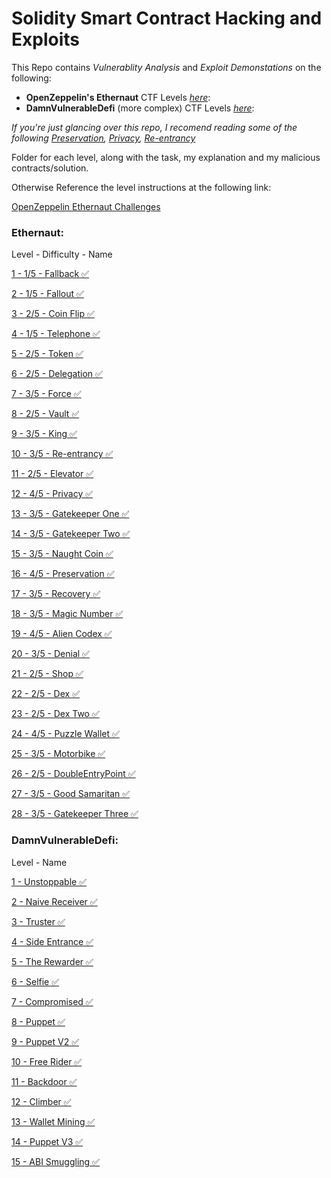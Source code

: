 # Solidity Smart Contract Hacking and Exploits
This Repo contains *Vulnerablity Analysis* and *Exploit Demonstations* on the following:
- **OpenZeppelin's Ethernaut** CTF Levels [*here*](https://github.com/CharlieJRBenson/Smart-Contract-Hacking#ethernaut):
- **DamnVulnerableDefi** (more complex) CTF Levels [*here*](https://github.com/CharlieJRBenson/Smart-Contract-Hacking#damnvulnerabledefi):

*If you're just glancing over this repo, I recomend reading some of the following [Preservation](https://github.com/CharlieJRBenson/SmartContractHacking/tree/main/Preservation), [Privacy](https://github.com/CharlieJRBenson/SmartContractHacking/tree/main/Privacy), [Re-entrancy](https://github.com/CharlieJRBenson/SmartContractHacking/tree/main/Re-entrancy)*

Folder for each level, along with the task, my explanation and my malicious contracts/solution.

Otherwise Reference the level instructions at the following link:

[OpenZeppelin Ethernaut Challenges](https://ethernaut.openzeppelin.com/)

### Ethernaut:

Level - Difficulty - Name

[1 - 1/5 - Fallback ✅](https://github.com/CharlieJRBenson/SmartContractHacking/tree/main/Fallback)

[2 - 1/5 - Fallout ✅](https://github.com/CharlieJRBenson/SmartContractHacking/tree/main/Fallout)

[3 - 2/5 - Coin Flip ✅](https://github.com/CharlieJRBenson/SmartContractHacking/tree/main/CoinFlip)

[4 - 1/5 - Telephone ✅](https://github.com/CharlieJRBenson/SmartContractHacking/tree/main/Telephone)

[5 - 2/5 - Token ✅](https://github.com/CharlieJRBenson/SmartContractHacking/tree/main/Token)

[6 - 2/5 - Delegation ✅](https://github.com/CharlieJRBenson/SmartContractHacking/tree/main/Delegation)

[7 - 3/5 - Force ✅](https://github.com/CharlieJRBenson/SmartContractHacking/tree/main/Force)

[8 - 2/5 - Vault ✅](https://github.com/CharlieJRBenson/SmartContractHacking/tree/main/Vault)

[9 - 3/5 - King ✅](https://github.com/CharlieJRBenson/SmartContractHacking/tree/main/King)

[10 - 3/5 - Re-entrancy ✅](https://github.com/CharlieJRBenson/SmartContractHacking/tree/main/Re-entrancy)

[11 - 2/5 - Elevator ✅](https://github.com/CharlieJRBenson/SmartContractHacking/tree/main/Elevator)

[12 - 4/5 - Privacy ✅](https://github.com/CharlieJRBenson/SmartContractHacking/tree/main/Privacy)

[13 - 3/5 - Gatekeeper One ✅](https://github.com/CharlieJRBenson/SmartContractHacking/tree/main/GatekeeperOne)

[14 - 3/5 - Gatekeeper Two ✅](https://github.com/CharlieJRBenson/Smart-Contract-Hacking/tree/main/GatekeeperTwo)

[15 - 3/5 - Naught Coin ✅](https://github.com/CharlieJRBenson/SmartContractHacking/tree/main/NaughtCoin)

[16 - 4/5 - Preservation ✅](https://github.com/CharlieJRBenson/SmartContractHacking/tree/main/Preservation)

[17 - 3/5 - Recovery ✅](https://github.com/CharlieJRBenson/SmartContractHacking/tree/main/Recovery)

[18 - 3/5 - Magic Number ✅](https://github.com/CharlieJRBenson/SmartContractHacking/tree/main/MagicNumber)

[19 - 4/5 - Alien Codex ✅](https://github.com/CharlieJRBenson/SmartContractHacking/tree/main)

[20 - 3/5 - Denial ✅](https://github.com/CharlieJRBenson/SmartContractHacking/tree/main)

[21 - 2/5 - Shop ✅](https://github.com/CharlieJRBenson/SmartContractHacking/tree/main)

[22 - 2/5 - Dex ✅](https://github.com/CharlieJRBenson/SmartContractHacking/tree/main)

[23 - 2/5 - Dex Two ✅](https://github.com/CharlieJRBenson/SmartContractHacking/tree/main)

[24 - 4/5 - Puzzle Wallet ✅](https://github.com/CharlieJRBenson/SmartContractHacking/tree/main)

[25 - 3/5 - Motorbike ✅](https://github.com/CharlieJRBenson/SmartContractHacking/tree/main)

[26 - 2/5 - DoubleEntryPoint ✅](https://github.com/CharlieJRBenson/SmartContractHacking/tree/main)

[27 - 3/5 - Good Samaritan ✅](https://github.com/CharlieJRBenson/SmartContractHacking/tree/main)

[28 - 3/5 - Gatekeeper Three ✅](https://github.com/CharlieJRBenson/SmartContractHacking/tree/main)

### DamnVulnerableDefi:

Level - Name

[1 - Unstoppable ✅](https://github.com/CharlieJRBenson/SmartContractHacking/tree/main/)

[2 - Naive Receiver ✅](https://github.com/CharlieJRBenson/SmartContractHacking/tree/main/)

[3 - Truster ✅](https://github.com/CharlieJRBenson/SmartContractHacking/tree/main/)

[4 - Side Entrance ✅](https://github.com/CharlieJRBenson/SmartContractHacking/tree/main/)

[5 - The Rewarder ✅](https://github.com/CharlieJRBenson/SmartContractHacking/tree/main/)

[6 - Selfie ✅](https://github.com/CharlieJRBenson/SmartContractHacking/tree/main/)

[7 - Compromised ✅](https://github.com/CharlieJRBenson/SmartContractHacking/tree/main/)

[8 - Puppet ✅](https://github.com/CharlieJRBenson/SmartContractHacking/tree/main/)

[9 - Puppet V2 ✅](https://github.com/CharlieJRBenson/SmartContractHacking/tree/main/)

[10 - Free Rider ✅](https://github.com/CharlieJRBenson/SmartContractHacking/tree/main/)

[11 - Backdoor ✅](https://github.com/CharlieJRBenson/SmartContractHacking/tree/main/)

[12 - Climber ✅](https://github.com/CharlieJRBenson/SmartContractHacking/tree/main/)

[13 - Wallet Mining ✅](https://github.com/CharlieJRBenson/SmartContractHacking/tree/main/)

[14 - Puppet V3 ✅](https://github.com/CharlieJRBenson/SmartContractHacking/tree/main/)

[15 - ABI Smuggling ✅](https://github.com/CharlieJRBenson/SmartContractHacking/tree/main/)